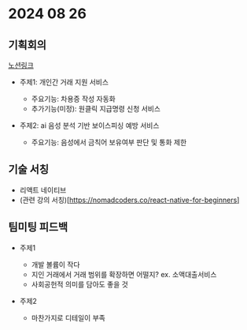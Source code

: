 # 2024 08 26

## 기획회의

[노션링크](https://www.notion.so/240826-2a7ecdb4141d4da8a66380dba0fac903)

 - 주제1: 개인간 거래 지원 서비스
   - 주요기능: 차용증 작성 자동화
   - 추가기능(미정): 원클릭 지급명령 신청 서비스

 - 주제2: ai 음성 분석 기반 보이스피싱 예방 서비스
   - 주요기능: 음성에서 금칙어 보유여부 판단 및 통화 제한
  

## 기술 서칭

 - 리액트 네이티브 
 - (관련 강의 서칭)[https://nomadcoders.co/react-native-for-beginners]


## 팀미팅 피드백

 - 주제1
   - 개발 볼륨이 작다
   - 지인 거래에서 거래 범위를 확장하면 어떨지? ex. 소액대출서비스
   - 사회공헌적 의미를 담아도 좋을 것 

 - 주제2
   - 마찬가지로 디테일이 부족 